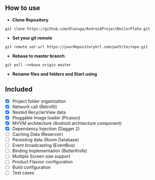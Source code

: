 ## How to use

- **Clone Repository** 
```
git clone https://github.com/Olunuga/AndroidProjectBoilerPlate.git
```

- **Set your git remote** 
```
git remote set-url https://yourRepositoryUrl.com/path/to/repo.git
```

- **Rebase to master branch** 
```
git pull —rebase origin master
```

- **Rename files and folders and Start using**



## Included
- [x] Project folder organization
- [X] Network call (Retrofit)
- [x] Nested RecyclerView data
- [x] Pluggable Image loader (Picasso)
- [x] MVVM architecture (Android architecture component)
- [X] Dependency Injection (Dagger 2)
- [ ] Caching Data (Reservoir)
- [ ] Persisting data (Room Database)
- [ ] Event broadcasting (EventBus)
- [ ] Binding Implementation (ButterKnife)
- [ ] Multiple Screen size support
- [ ] Product Flavour configuration
- [ ] Build configuration
- [ ] Test cases
